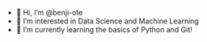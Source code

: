 - 👋 Hi, I’m @benji-ote
- 👀 I’m interested in Data Science and Machine Learning
- 🌱 I’m currently learning the basics of Python and Git!
<!--- 💞️ I’m looking to collaborate on entry level Python projects.
- 📫 How to reach me ...
---!>
<!---
benji-ote/benji-ote is a ✨ special ✨ repository because its `README.md` (this file) appears on your GitHub profile.
You can click the Preview link to take a look at your changes.
--->

